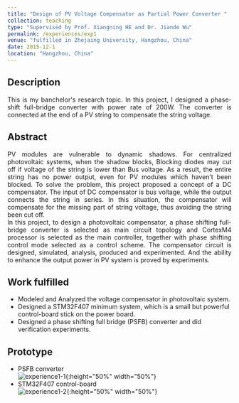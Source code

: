 ```yaml
---
title: "Design of PV Voltage Compensator as Partial Power Converter "
collection: teaching
type: "Supervised by Prof. Xiangning HE and Dr. Jiande Wu"
permalink: /experiences/exp1
venue: "fulfilled in Zhejaing University, Hangzhou, China"
date: 2015-12-1
location: "Hangzhou, China"
---
```


## Description
<div style="text-align: justify">This is my banchelor's research topic. In this project, I designed a phase-shift full-bridge converter with power rate of 200W. The converter is connected at the end of a PV string to compensate the string voltage.</div>

## Abstract
<div style="text-align: justify">PV modules are vulnerable to dynamic shadows. For centralized photovoltaic systems, when the shadow blocks, Blocking diodes may cut off if voltage of the string is lower than Bus voltage. As a result, the entire string has no power output, even for PV modules which haven’t been blocked. To solve the problem, this project proposed a concept of a DC compensator. The input of DC compensator is bus voltage, while the output connects the string in series. In this situation, the compensator will compensate for the missing part of string voltage, thus avoiding the string been cut off.<br>
In this project, to design a photovoltaic compensator, a phase shifting full-bridge converter is selected as main circuit topology and CortexM4 processor is selected as the main controller, together with phase shifting control mode selected as a control scheme. The compensator circuit is designed, simulated, analysis, produced and experimented. And the ability to enhance the output power in PV system is proved by experiments.
 </div>

## Work fulfilled
* Modeled and Analyzed the voltage compensator in photovoltaic system.
* Designed a STM32F407 minimum system, which is a small but powerful control-board stick on the power board.
* Designed a phase shifting full bridge (PSFB) converter and did verification experiments.<br>

## Prototype
* PSFB converter<br>
![experience1-1](https://yuezhu71.github.io/personal-website/images/experiences-pics/experience1-1.png){:height="50%" width="50%"}  <br>
* STM32F407 control-board<br>
![experience1-2](https://yuezhu71.github.io/personal-website/images/experiences-pics/experience1-2.png){:height="50%" width="50%"}  
